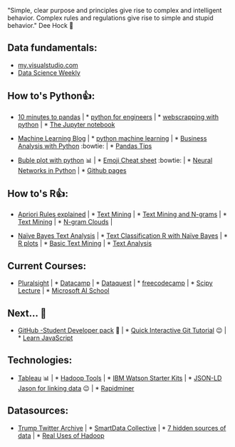 "Simple, clear purpose and principles give rise to complex and intelligent behavior. Complex rules and regulations give rise to simple and stupid behavior." Dee Hock :raised_hands:

## Data fundamentals:
* [my.visualstudio.com](https://my.visualstudio.com/)
* [Data Science Weekly](https://www.datascienceweekly.org/newsletters)

## How to's Python:+1::
* [10 minutes to pandas](http://pandas.pydata.org/pandas-docs/stable/10min.html) | * [python for engineers](http://pythonforengineers.com/introduction-to-pandas/) | * [webscrapping with python](http://blog.danwin.com/examples-of-web-scraping-in-python-3-x-for-data-journalists/) | * [The Jupyter notebook](http://jupyter-notebook.readthedocs.io/en/latest/index.html)

* [Machine Learning Blog](https://machinelearningmastery.com/blog/) | * [python machine learning](https://machinelearningmastery.com/category/python-machine-learning/) | * [Business Analysis with Python](http://pbpython.com/author/chris-moffitt.html) :bowtie: | * [Pandas Tips](https://medium.com/towards-data-science/pandas-tips-and-tricks-33bcc8a40bb9)

* [Buble plot with python](https://medium.com/towards-data-science/exploring-the-census-income-dataset-using-bubble-plot-cfa1b366313b) :bar_chart: | * [Emoji Cheat sheet](https://www.webpagefx.com/tools/emoji-cheat-sheet/) :bowtie: | * [Neural Networks in Python](http://www.welchlabs.com/blog/?offset=1415393340000) | * [Github pages](https://pages.github.com/)

## How to's R:+1::

* [Apriori Rules explained](http://blog.hackerearth.com/beginners-tutorial-apriori-algorithm-data-mining-r-implementation) | * [Text Mining](https://drive.google.com/file/d/0BzqeP3J9B8lZWjJIRk1JazByT00/edit) | * [Text Mining and N-grams](https://rpubs.com/brianzive/textmining) | * [Text Mining](https://rstudio-pubs-static.s3.amazonaws.com/163802_0f005a14bcfb4c4b8ee17ac8a8e6c3e9.html) | * [N-gram Clouds](https://rstudio-pubs-static.s3.amazonaws.com/118348_a00ba585d2314b3c937d6acd4f4698b0.html) |

* [Naïve Bayes Text Analysis](https://rpubs.com/cen0te/naivebayes-sentimentpolarity) | * [Text Classification R with Naïve Bayes](https://sites.google.com/site/mlshortcourse/home/data-sets/text-classification-in-r) | * [R plots](https://www.datacamp.com/community/tutorials/15-questions-about-r-plots) | * [Basic Text Mining](https://rstudio-pubs-static.s3.amazonaws.com/265713_cbef910aee7642dc8b62996e38d2825d.html) | * [Text Analysis](http://cfss.uchicago.edu/fall2016/text01.html)

## Current Courses:
* [Pluralsight](https://www.pluralsight.com) | * [Datacamp](https://www.datacamp.com) | * [Dataquest](https://www.Dataquest.io) | * [freecodecamp](https://www.freecodecamp.org/) | * [Scipy Lecture](http://www.scipy-lectures.org/index.html) | * [Microsoft AI School](https://aischool.microsoft.com/learning-paths)

## Next... :tada:
* [GitHub -Student Developer pack](https://education.github.com/pack) :wave: | * [Quick Interactive Git Tutorial](https://try.github.io/levels/1/challenges/1) :wink: | * [Learn JavaScript](http://learnjswith.me/)

## Technologies:
* [Tableau](https://www.tableau.com/learn/tutorials/on-demand/pareto?reg-delay=5776078e939d78a6b84821f2b8ba4d98) :bar_chart: | * [Hadoop Tools](http://bigdata-madesimple.com/20-essential-hadoop-tools-for-crunching-big-data/) | * [IBM Watson Starter Kits](https://www.ibm.com/watson/developercloud/starter-kits.html) | * [JSON-LD Jason for linking data](https://json-ld.org/) :wink: | * [Rapidminer](https://rapidminer.com/products/studio/)

## Datasources:
* [Trump Twitter Archive](http://www.trumptwitterarchive.com/) | * [SmartData Collective](https://www.smartdatacollective.com/big-data-20-free-big-data-sources-everyone-should-know/) | * [7 hidden sources of data](https://www.mrc-productivity.com/blog/2015/04/7-hidden-sources-of-big-data-that-you-probably-have/) | * [Real Uses of Hadoop](https://www.mrc-productivity.com/blog/2015/06/7-real-life-use-cases-of-hadoop/)
